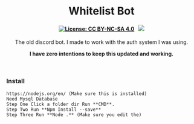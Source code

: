 <p align="center">
	<h1 align="center">
		Whitelist Bot
	</h1>
	<h4 align="center">
        <a href="https://creativecommons.org/licenses/by-nc-sa/4.0/"><img src="https://img.shields.io/badge/License-CC%20BY--NC--SA%204.0-lightgrey.svg" alt="License: CC BY-NC-SA 4.0"></img></a>
        &nbsp;
		<a href="https://discord.gg/SHz9z3G4e2"><img src="https://discordapp.com/api/guilds/885198955305107467/widget.png?style=shield"></img></a>
	</h4>
	<p align="center">
		The old discord bot. I made to work with the auth system I was using.
	</p>
    <p align="center">
		<b>
 I have zero intentions to keep this updated and working.
		</b> 
	</p>
</p>

<br/>




### Install
```
https://nodejs.org/en/ (Make sure this is installed)
Need Mysql Database
Step One Click a folder dir Run **CMD**.
Step Two Run **Npm Install --save**
Step Three Run **Node .** (Make sure you edit the)
```



